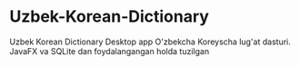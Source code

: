 # Uzbek-Korean-Dictionary
Uzbek Korean Dictionary Desktop app
O'zbekcha Koreyscha lug'at dasturi.
JavaFX va SQLite dan foydalangangan holda tuzilgan
